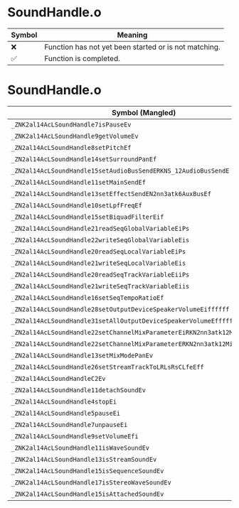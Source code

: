 # SoundHandle.o
| Symbol | Meaning 
| ------------- | ------------- 
| :x: | Function has not yet been started or is not matching. 
| :white_check_mark: | Function is completed. 


# SoundHandle.o
| Symbol (Mangled) | Symbol (Demangled) | Decompiled? |
| ------------- |  ------------- | ------------- |
| `_ZNK2al14AcLSoundHandle7isPauseEv` | `al::AcLSoundHandle::isPause(void)const` | :x: |
| `_ZNK2al14AcLSoundHandle9getVolumeEv` | `al::AcLSoundHandle::getVolume(void)const` | :x: |
| `_ZN2al14AcLSoundHandle8setPitchEf` | `al::AcLSoundHandle::setPitch(float)` | :x: |
| `_ZN2al14AcLSoundHandle14setSurroundPanEf` | `al::AcLSoundHandle::setSurroundPan(float)` | :x: |
| `_ZN2al14AcLSoundHandle15setAudioBusSendERKNS_12AudioBusSendE` | `al::AcLSoundHandle::setAudioBusSend(al::AudioBusSend const&)` | :x: |
| `_ZN2al14AcLSoundHandle11setMainSendEf` | `al::AcLSoundHandle::setMainSend(float)` | :x: |
| `_ZN2al14AcLSoundHandle13setEffectSendEN2nn3atk6AuxBusEf` | `al::AcLSoundHandle::setEffectSend(nn::atk::AuxBus,float)` | :x: |
| `_ZN2al14AcLSoundHandle10setLpfFreqEf` | `al::AcLSoundHandle::setLpfFreq(float)` | :x: |
| `_ZN2al14AcLSoundHandle15setBiquadFilterEif` | `al::AcLSoundHandle::setBiquadFilter(int,float)` | :x: |
| `_ZN2al14AcLSoundHandle21readSeqGlobalVariableEiPs` | `al::AcLSoundHandle::readSeqGlobalVariable(int,short *)` | :x: |
| `_ZN2al14AcLSoundHandle22writeSeqGlobalVariableEis` | `al::AcLSoundHandle::writeSeqGlobalVariable(int,short)` | :x: |
| `_ZN2al14AcLSoundHandle20readSeqLocalVariableEiPs` | `al::AcLSoundHandle::readSeqLocalVariable(int,short *)` | :x: |
| `_ZN2al14AcLSoundHandle21writeSeqLocalVariableEis` | `al::AcLSoundHandle::writeSeqLocalVariable(int,short)` | :x: |
| `_ZN2al14AcLSoundHandle20readSeqTrackVariableEiiPs` | `al::AcLSoundHandle::readSeqTrackVariable(int,int,short *)` | :x: |
| `_ZN2al14AcLSoundHandle21writeSeqTrackVariableEiis` | `al::AcLSoundHandle::writeSeqTrackVariable(int,int,short)` | :x: |
| `_ZN2al14AcLSoundHandle16setSeqTempoRatioEf` | `al::AcLSoundHandle::setSeqTempoRatio(float)` | :x: |
| `_ZN2al14AcLSoundHandle28setOutputDeviceSpeakerVolumeEiffffff` | `al::AcLSoundHandle::setOutputDeviceSpeakerVolume(int,float,float,float,float,float,float)` | :x: |
| `_ZN2al14AcLSoundHandle31setAllOutputDeviceSpeakerVolumeEffffffii` | `al::AcLSoundHandle::setAllOutputDeviceSpeakerVolume(float,float,float,float,float,float,int,int)` | :x: |
| `_ZN2al14AcLSoundHandle22setChannelMixParameterEiRKN2nn3atk12MixParameterE` | `al::AcLSoundHandle::setChannelMixParameter(int,nn::atk::MixParameter const&)` | :x: |
| `_ZN2al14AcLSoundHandle22setChannelMixParameterERKN2nn3atk12MixParameterE` | `al::AcLSoundHandle::setChannelMixParameter(nn::atk::MixParameter const&)` | :x: |
| `_ZN2al14AcLSoundHandle13setMixModePanEv` | `al::AcLSoundHandle::setMixModePan(void)` | :x: |
| `_ZN2al14AcLSoundHandle26setStreamTrackToLRLsRsCLfeEff` | `al::AcLSoundHandle::setStreamTrackToLRLsRsCLfe(float,float)` | :x: |
| `_ZN2al14AcLSoundHandleC2Ev` | `al::AcLSoundHandle::AcLSoundHandle(void)` | :x: |
| `_ZN2al14AcLSoundHandle11detachSoundEv` | `al::AcLSoundHandle::detachSound(void)` | :x: |
| `_ZN2al14AcLSoundHandle4stopEi` | `al::AcLSoundHandle::stop(int)` | :x: |
| `_ZN2al14AcLSoundHandle5pauseEi` | `al::AcLSoundHandle::pause(int)` | :x: |
| `_ZN2al14AcLSoundHandle7unpauseEi` | `al::AcLSoundHandle::unpause(int)` | :x: |
| `_ZN2al14AcLSoundHandle9setVolumeEfi` | `al::AcLSoundHandle::setVolume(float,int)` | :x: |
| `_ZNK2al14AcLSoundHandle11isWaveSoundEv` | `al::AcLSoundHandle::isWaveSound(void)const` | :x: |
| `_ZNK2al14AcLSoundHandle13isStreamSoundEv` | `al::AcLSoundHandle::isStreamSound(void)const` | :x: |
| `_ZNK2al14AcLSoundHandle15isSequenceSoundEv` | `al::AcLSoundHandle::isSequenceSound(void)const` | :x: |
| `_ZNK2al14AcLSoundHandle17isStereoWaveSoundEv` | `al::AcLSoundHandle::isStereoWaveSound(void)const` | :x: |
| `_ZNK2al14AcLSoundHandle15isAttachedSoundEv` | `al::AcLSoundHandle::isAttachedSound(void)const` | :x: |
